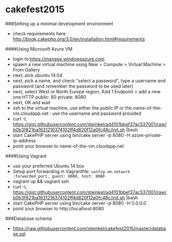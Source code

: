 cakefest2015
============

###Setting up a minimal development environment
* check requirements here http://book.cakephp.org/3.0/en/installation.html#requirements

####Using Microsoft Azure VM
* login to https://manage.windowsazure.com
* spawn a new virtual machine using New > Compute > Virtual Machine > From Gallery
* next, pick ubuntu 14.04
* next, pick a name, and check "select a password", type a username and password (and remember the password to be used later)
* next, select West or North Europe region, Add 1 Endpoint > add a new one HTTP public: 80 private: 8080
* next, OK and wait
* ssh to the virtual machine, use either the public IP or the name-of-the-vm.cloudapp.net : use the username and password provided
* curl -L https://gist.githubusercontent.com/steinkel/ad4101bbef37ac537001/raw/b0b3f821ba1831216374102ff4d820f12a0fc48c/init.sh |bash
* start CakePHP server using bin/cake server -p 8080 -H azure-private-ip-address
* point your browser to name-of-the-vm.cloudapp.net

####Using Vagrant
* use your preferred Ubuntu 14 box
* Setup port forwarding in Vagrantfile: `config.vm.network :forwarded_port, guest: 8080, host: 8080`
* vagrant up && vagrant ssh
* curl -L https://gist.githubusercontent.com/steinkel/ad4101bbef37ac537001/raw/b0b3f821ba1831216374102ff4d820f12a0fc48c/init.sh |bash
* start CakePHP server using bin/cake server -p 8080 -H 0.0.0.0
* point your browser to http://localhost:8080

###Database schema
* https://raw.githubusercontent.com/steinkel/cakefest2015/master/database.sql 
